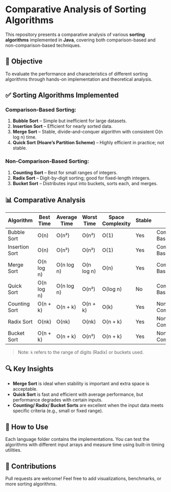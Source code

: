 # Comparative Analysis of Sorting Algorithms

This repository presents a comparative analysis of various **sorting algorithms** implemented in **Java**, covering both comparison-based and non-comparison-based techniques.

## 🧠 Objective

To evaluate the performance and characteristics of different sorting algorithms through hands-on implementation and theoretical analysis.

## ✅ Sorting Algorithms Implemented

### Comparison-Based Sorting:

1. **Bubble Sort** – Simple but inefficient for large datasets.
2. **Insertion Sort** – Efficient for nearly sorted data.
3. **Merge Sort** – Stable, divide-and-conquer algorithm with consistent O(n log n) time.
4. **Quick Sort (Hoare’s Partition Scheme)** – Highly efficient in practice; not stable.

### Non-Comparison-Based Sorting:

1. **Counting Sort** – Best for small ranges of integers.
2. **Radix Sort** – Digit-by-digit sorting; good for fixed-length integers.
3. **Bucket Sort** – Distributes input into buckets, sorts each, and merges.

## 📊 Comparative Analysis

| Algorithm      | Best Time  | Average Time | Worst Time | Space Complexity | Stable | Type             |
| -------------- | ---------- | ------------ | ---------- | ---------------- | ------ | ---------------- |
| Bubble Sort    | O(n)       | O(n²)        | O(n²)      | O(1)             | Yes    | Comparison-Based |
| Insertion Sort | O(n)       | O(n²)        | O(n²)      | O(1)             | Yes    | Comparison-Based |
| Merge Sort     | O(n log n) | O(n log n)   | O(n log n) | O(n)             | Yes    | Comparison-Based |
| Quick Sort     | O(n log n) | O(n log n)   | O(n²)      | O(log n)         | No     | Comparison-Based |
| Counting Sort  | O(n + k)   | O(n + k)     | O(n + k)   | O(k)             | Yes    | Non-Comparison   |
| Radix Sort     | O(nk)      | O(nk)        | O(nk)      | O(n + k)         | Yes    | Non-Comparison   |
| Bucket Sort    | O(n + k)   | O(n + k)     | O(n²)      | O(n + k)         | Yes    | Non-Comparison   |

> Note: `k` refers to the range of digits (Radix) or buckets used.

## 🔍 Key Insights

* **Merge Sort** is ideal when stability is important and extra space is acceptable.
* **Quick Sort** is fast and efficient with average performance, but performance degrades with certain inputs.
* **Counting/ Radix/ Bucket Sorts** are excellent when the input data meets specific criteria (e.g., small or fixed range).

## 🧪 How to Use

Each language folder contains the implementations. You can test the algorithms with different input arrays and measure time using built-in timing utilities.

## 🤝 Contributions

Pull requests are welcome! Feel free to add visualizations, benchmarks, or more sorting algorithms.
